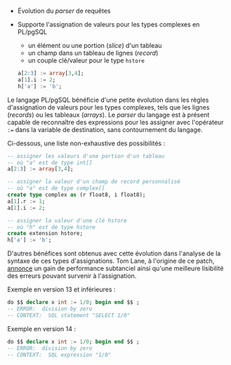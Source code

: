 <!--
Les commits sur ce sujet sont :

* https://git.postgresql.org/gitweb/?p=postgresql.git;a=commit;h=c9d5298485b78a37923a23f9af9aa0ade06762db

Discussion

* https://gitlab.dalibo.info/formation/workshops/-/issues/121
* https://www.postgresql.org/message-id/flat/4165684.1607707277@sss.pgh.pa.us

-->

<div class="slide-content">

* Évolution du _parser_ de requêtes
* Supporte l'assignation de valeurs pour les types complexes en PL/pgSQL
  * un élément ou une portion (_slice_) d'un tableau
  * un champ dans un tableau de lignes (_record_)
  * un couple clé/valeur pour le type `hstore`
  
  ```sql
  a[2:3] := array[3,4];
  a[1].i := 2;
  h['a'] := 'b';
  ```

</div>

<div class="notes">

Le langage PL/pgSQL bénéficie d'une petite évolution dans les règles d'assignation
de valeurs pour les types complexes, tels que les lignes (_records_) ou les
tableaux (_arrays_). Le _parser_ du langage est à présent capable de reconnaître
des expressions pour les assigner avec l'opérateur `:=` dans la variable de
destination, sans contournement du langage.

Ci-dessous, une liste non-exhaustive des possibilités :

```sql
-- assigner les valeurs d'une portion d'un tableau
-- où "a" est de type int[]
a[2:3] := array[3,4];

-- assigner la valeur d'un champ de record personnalisé
-- où "a" est de type complex[]
create type complex as (r float8, i float8);
a[1].r := 1;
a[1].i := 2;

-- assigner la valeur d'une clé hstore
-- où "h" est de type hstore
create extension hstore;
h['a'] := 'b';
```

D'autres bénéfices sont obtenus avec cette évolution dans l'analyse de la syntaxe
de ces types d'assignations. Tom Lane, à l'origine de ce patch, [annonce][plpgsql-assignment] 
un gain de performance subtanciel ainsi qu'une meilleure lisibilité des erreurs
pouvant survenir à l'assignation.

[plpgsql-assignment]: https://www.postgresql.org/message-id/flat/4165684.1607707277@sss.pgh.pa.us

Exemple en version 13 et inférieures :

```sql
do $$ declare x int := 1/0; begin end $$ ;
-- ERROR:  division by zero
-- CONTEXT:  SQL statement "SELECT 1/0"
```

Exemple en version 14 :

```sql
do $$ declare x int := 1/0; begin end $$ ;
-- ERROR:  division by zero
-- CONTEXT:  SQL expression "1/0"
```

</div>
